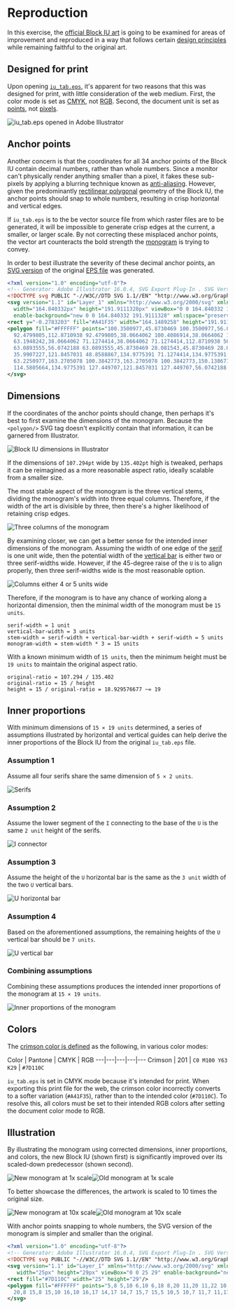 # Reproduction

In this exercise, the [official Block IU art](../prior-art/README.md)
is going to be examined for areas of improvement and reproduced in a way that
follows certain [design principles](principles.md) while remaining faithful
to the original art.

## Designed for print

Upon opening [`iu_tab.eps`](../prior-art/iu_tab.eps), it's apparent for two reasons
that this was designed for print, with little consideration of the web medium.
First, the color mode is set as [CMYK](http://en.wikipedia.org/wiki/CMYK_color_model),
not [RGB](http://en.wikipedia.org/wiki/RGB_color_model). Second, the document
unit is set as [points](http://en.wikipedia.org/wiki/Point_(typography)), not
[pixels](http://en.wikipedia.org/wiki/Pixel).

![iu_tab.eps opened in Adobe Illustrator](images/illustrator-cmyk-pt.png)

## Anchor points

Another concern is that the coordinates for all 34 anchor points of the Block IU
contain decimal numbers, rather than whole numbers. Since a monitor can't
physically render anything smaller than a pixel, it fakes these sub-pixels by
applying a blurring technique known as
[anti-aliasing](http://en.wikipedia.org/wiki/Spatial_anti-aliasing).
However, given the predominantly
[rectilinear polygonal](http://en.wikipedia.org/wiki/Rectilinear_polygon)
geometry of the Block IU, the anchor points should snap to whole numbers,
resulting in crisp horizontal and vertical edges.

If `iu_tab.eps` is to the be vector source file from which raster files are to
be generated, it will be impossible to generate crisp edges at the current,
a smaller, or larger scale. By not correcting these misplaced anchor points,
the vector art counteracts the bold strength the
[monogram](http://en.wikipedia.org/wiki/Monogram) is trying to convey.

In order to best illustrate the severity of these decimal anchor points,
an [SVG version](../prior-art/iu_tab.svg) of the original
[EPS file](../prior-art/iu_tab.eps) was generated.

```xml
<?xml version="1.0" encoding="utf-8"?>
<!-- Generator: Adobe Illustrator 16.0.4, SVG Export Plug-In . SVG Version: 6.00 Build 0)  -->
<!DOCTYPE svg PUBLIC "-//W3C//DTD SVG 1.1//EN" "http://www.w3.org/Graphics/SVG/1.1/DTD/svg11.dtd">
<svg version="1.1" id="Layer_1" xmlns="http://www.w3.org/2000/svg" xmlns:xlink="http://www.w3.org/1999/xlink" x="0px" y="0px"
  width="164.840332px" height="191.9111328px" viewBox="0 0 164.840332 191.9111328"
  enable-background="new 0 0 164.840332 191.9111328" xml:space="preserve">
<rect y="-0.2783203" fill="#A41F35" width="164.1489258" height="191.9111328"/>
<polygon fill="#FFFFFF" points="100.3500977,45.8730469 100.3500977,56.0742188 107.4008789,56.0742188 107.4008789,112.8710938
  92.4799805,112.8710938 92.4799805,38.0664062 100.4086914,38.0664062 100.4086914,27.8686523 63.1948242,27.8686523
  63.1948242,38.0664062 71.1274414,38.0664062 71.1274414,112.8710938 56.0385742,112.8710938 56.0385742,56.0742188
  63.0893555,56.0742188 63.0893555,45.8730469 28.081543,45.8730469 28.081543,56.0742188 35.9907227,56.0742188
  35.9907227,121.8457031 48.8588867,134.9775391 71.1274414,134.9775391 71.1274414,150.1386719 63.2250977,150.1386719
  63.2250977,163.2705078 100.3842773,163.2705078 100.3842773,150.1386719 92.4799805,150.1386719 92.4799805,134.9775391
  114.5805664,134.9775391 127.449707,121.8457031 127.449707,56.0742188 135.3754883,56.0742188 135.3754883,45.8730469 "/>
</svg>
```

## Dimensions

If the coordinates of the anchor points should change, then perhaps it's best to
first examine the dimensions of the monogram. Because the `<polygon/>` SVG tag
doesn't explicitly contain that information, it can be garnered from Illustrator.

![Block IU dimensions in Illustrator](images/illustrator-dimensions.png)

If the dimensions of `107.294pt` wide by `135.402pt` high is tweaked, perhaps
it can be reimagined as a more reasonable aspect ratio, ideally scalable from a
smaller size.

The most stable aspect of the monogram is the three vertical stems,
dividing the monogram's width into three equal columns. Therefore, if the width
of the art is divisible by three, then there's a higher likelihood of retaining
crisp edges.

![Three columns of the monogram](images/guide-02.png)

By examining closer, we can get a better sense for the intended inner dimensions
of the monogram. Assuming the width of one edge of the
[serif](http://en.wikipedia.org/wiki/Serif) is one unit wide, then the potential
width of the [vertical bar](http://en.wikipedia.org/wiki/Typeface_anatomy) is
either two or three serif-widths wide. However, if the 45-degree raise of the
`U` is to align properly, then three serif-widths wide is the most reasonable
option.

![Columns either 4 or 5 units wide](images/guide-03.png)

Therefore, if the monogram is to have any chance of working along a horizontal
dimension, then the minimal width of the monogram must be `15 units`.

```
serif-width = 1 unit
vertical-bar-width = 3 units
stem-width = serif-width + vertical-bar-width + serif-width = 5 units
monogram-width = stem-width * 3 = 15 units
```

With a known minimum width of `15 units`, then the minimum height must be
`19 units` to maintain the original aspect ratio.

```
original-ratio = 107.294 / 135.402
original-ratio = 15 / height
height = 15 / original-ratio = 18.929576677 ~= 19
```

## Inner proportions

With minimum dimensions of `15 × 19 units` determined, a series of assumptions
illustrated by horizontal and vertical guides can help derive the inner
proportions of the Block IU from the original `iu_tab.eps` file.

### Assumption 1

Assume all four serifs share the same dimension of `5 × 2 units`.

![Serifs](images/guide-04.png)

### Assumption 2

Assume the lower segment of the `I` connecting to the base of the `U` is the
same `2 unit` height of the serifs.

![I connector](images/guide-05.png)

### Assumption 3

Assume the height of the `U` horizontal bar is the same as the `3 unit` width
of the two `U` vertical bars.

![U horizontal bar](images/guide-06.png)

### Assumption 4

Based on the aforementioned assumptions, the remaining heights of the `U`
vertical bar should be `7 units`.

![U vertical bar](images/guide-07.png)

### Combining assumptions

Combining these assumptions produces the intended inner proportions of the
monogram at `15 × 19 units`.

![Inner proportions of the monogram](images/guide-08.png)

## Colors

The [crimson color is defined](http://brand.iu.edu/apply/color.shtml) as the
following, in various color modes:

Color | Pantone | CMYK | RGB
---|---|---|---|---
Crimson | 201 | `C0 M100 Y63 K29` | `#7D110C`

`iu_tab.eps` is set in CMYK mode because it's intended for print. When exporting
this print file for the web, the crimson color incorrectly converts to a softer
variation (`#A41F35`), rather than to the intended color (`#7D110C`).
To resolve this, all colors must be set to their intended RGB colors after
setting the document color mode to RGB.

## Illustration

By illustrating the monogram using corrected dimensions, inner proportions, and
colors, the new Block IU (shown first) is significantly improved over its
scaled-down predecessor (shown second).

![New monogram at 1x scale](images/block-iu-25x29-new-1x.png)![Old monogram at 1x scale](images/block-iu-25x29-old-1x.png)

To better showcase the differences, the artwork is scaled to 10 times the
original size.

![New monogram at 10x scale](images/block-iu-25x29-new-10x.png)![Old monogram at 10x scale](images/block-iu-25x29-old-10x.png)

With anchor points snapping to whole numbers, the SVG version of the monogram
is simpler and smaller than the original.

```xml
<?xml version="1.0" encoding="utf-8"?>
<!-- Generator: Adobe Illustrator 16.0.4, SVG Export Plug-In . SVG Version: 6.00 Build 0)  -->
<!DOCTYPE svg PUBLIC "-//W3C//DTD SVG 1.1//EN" "http://www.w3.org/Graphics/SVG/1.1/DTD/svg11.dtd">
<svg version="1.1" id="Layer_1" xmlns="http://www.w3.org/2000/svg" xmlns:xlink="http://www.w3.org/1999/xlink" x="0px" y="0px"
   width="25px" height="29px" viewBox="0 0 25 29" enable-background="new 0 0 25 29" xml:space="preserve">
<rect fill="#7D110C" width="25" height="29"/>
<polygon fill="#FFFFFF" points="5,8 5,10 6,10 6,18 8,20 11,20 11,22 10,22 10,24 15,24 15,22 14,22 14,20 17,20 19,18 19,10 20,10
  20,8 15,8 15,10 16,10 16,17 14,17 14,7 15,7 15,5 10,5 10,7 11,7 11,17 9,17 9,10 10,10 10,8 "/>
</svg>
```
